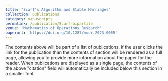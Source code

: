 ```yaml
---
title: "Scarf's Algorithm and Stable Marriages"
collection: publications
category: manuscripts
permalink: /publication/Scarf-bipartite
venue: 'Mathematics of Operations Research'
paperurl: 'https://doi.org/10.1287/moor.2023.0055'
---
```

The contents above will be part of a list of publications, if the user clicks the link for the publication than the contents of section will be rendered as a full page, allowing you to provide more information about the paper for the reader. When publications are displayed as a single page, the contents of the above "citation" field will automatically be included below this section in a smaller font.
